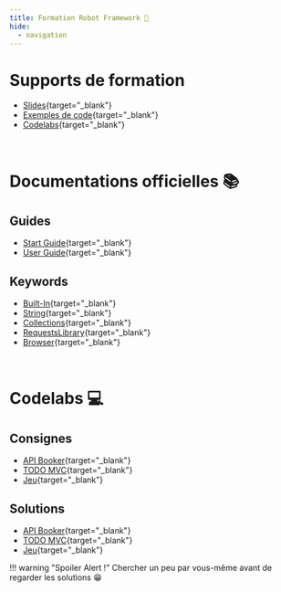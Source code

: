 ```yaml
---
title: Formation Robot Framework 🤖
hide:
  - navigation
---
```


# Supports de formation

- [Slides](https://remi-picard.github.io/robot-slides){target="_blank"}
- [Exemples de code](https://github.com/remi-picard/robot-examples){target="_blank"}
- [Codelabs](https://remi-picard.github.io/robot-codelab){target="_blank"}

<br/>

# Documentations officielles 📚

## Guides

- [Start Guide](https://docs.robotframework.org/docs){target="_blank"}
- [User Guide](https://robotframework.org/robotframework/latest/RobotFrameworkUserGuide.html){target="_blank"}

## Keywords

- [Built-In](https://robotframework.org/robotframework/latest/libraries/BuiltIn.html){target="_blank"}
- [String](https://robotframework.org/robotframework/latest/libraries/String.html){target="_blank"}
- [Collections](https://robotframework.org/robotframework/latest/libraries/Collections.html){target="_blank"}
- [RequestsLibrary](https://marketsquare.github.io/robotframework-requests/doc/RequestsLibrary.html){target="_blank"}
- [Browser](https://marketsquare.github.io/robotframework-browser/Browser.html){target="_blank"}

<br/>

# Codelabs  💻

## Consignes

- [API Booker](https://remi-picard.github.io/robot-codelab/api-booker/){target="_blank"}
- [TODO MVC](https://remi-picard.github.io/robot-codelab/todo-mvc/){target="_blank"}
- [Jeu](https://remi-picard.github.io/robot-codelab/robot-flower-princess/){target="_blank"}

## Solutions

- [API Booker](https://github.com/remi-picard/robot-examples/blob/master/tests/booker/booker.robot){target="_blank"}
- [TODO MVC](https://github.com/remi-picard/robot-examples/blob/master/tests/todo_mvc/todo_mvc.robot){target="_blank"}
- [Jeu](https://github.com/remi-picard/robot-examples/blob/master/tests/robot_flower_princess/robot_flower_princess.robot){target="_blank"}

!!! warning "Spoiler Alert !"
Chercher un peu par vous-même avant de regarder les solutions 😁